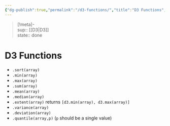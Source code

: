 ```yaml
---
{"dg-publish":true,"permalink":"/d3-functions/","title":"D3 Functions","created":"2022-12-01T17:19:32","updated":""}
---
```


> [!meta]-  
sup:: [[D3\|D3]]  
state:: done

# D3 Functions

- `.sort(array)`
- `.min(array)`
- `.max(array)`
- `.sum(array)`
- `.mean(array)`
- `.median(array)`
- `.extent(array)` returns `[d3.min(array), d3.max(array)]`
- `.variance(array)`
- `.deviation(array)`
- `.quantile(array,p)` (`p` should be a single value)
